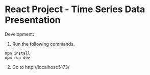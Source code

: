 # React Project - Time Series Data Presentation

Development:

1. Run the following commands.
```
npm install
npm run dev
```

2. Go to http://localhost:5173/
